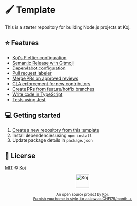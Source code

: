 # 🖌️ Template

This is a starter repository for building Node.js projects at Koj.

## ⭐️ Features

- [Koj's Prettier configuration](./.prettierrc.cjs)
- [Semantic Release with Gitmoji](./release.config.js)
- [Dependabot configuration](./.github/dependabot.yml)
- [Pull request labeler](./.github/labeler.yml)
- [Merge PRs on approved reviews](./github/actions/automerge.yml)
- [CLA enforcement for new contributors](./github/actions/cla.yml)
- [Create PRs from feature/hotfix branches](./github/actions/feature-pr.yml)
- [Write code in TypeScript](./src/index.ts)
- [Tests using Jest](./src/index.spec.ts)

## 💻 Getting started

1. [Create a new repository from this template](https://github.com/koj-co/template/generate)
2. Install dependencies using `npm install`
3. Update package details in `package.json`

## 📄 License

[MIT](./LICENSE) © [Koj](https://koj.co)

<p align="center">
  <a href="https://koj.co">
    <img width="44" alt="Koj" src="https://kojcdn.com/v1598284251/website-v2/koj-github-footer_m089ze.svg">
  </a>
</p>
<p align="center">
  <sub>An open source project by <a href="https://koj.co">Koj</a>. <br> <a href="https://koj.co">Furnish your home in style, for as low as CHF175/month →</a></sub>
</p>
